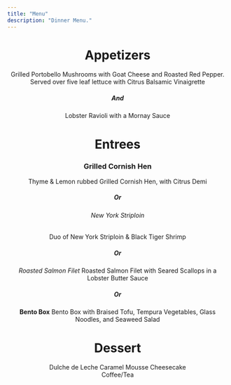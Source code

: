```yaml
---
title: "Menu"
description: "Dinner Menu."
---
```

<div style="text-align: center">

<h1>Appetizers</h1>

Grilled Portobello Mushrooms with Goat Cheese and Roasted Red Pepper. Served over five leaf lettuce with Citrus Balsamic Vinaigrette

<h5>And</h5>

Lobster Ravioli with a Mornay Sauce


<h1>Entrees</h1>

<h3>Grilled Cornish Hen</h3>
Thyme & Lemon rubbed Grilled Cornish Hen, with Citrus Demi

<h5>Or</h5>


<h6>New York Striploin</h6>
Duo of New York Striploin & Black Tiger Shrimp

<h5>Or</h5>

<i>Roasted Salmon Filet</i>
Roasted Salmon Filet with Seared Scallops in a Lobster Butter Sauce

<h5>Or</h5>

<b>Bento Box</b>
Bento Box with Braised Tofu, Tempura Vegetables, Glass Noodles, and Seaweed Salad


<h1>Dessert</h1>

Dulche de Leche Caramel Mousse Cheesecake<br/>
Coffee/Tea

</div>
